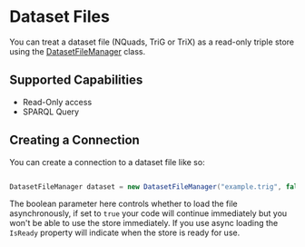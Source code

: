 # Dataset Files 

You can treat a dataset file (NQuads, TriG or TriX) as a read-only triple store using the [DatasetFileManager](xref:VDS.RDF.Storage.DatasetFileManager) class.

## Supported Capabilities 

* Read-Only access
* SPARQL Query

## Creating a Connection 

You can create a connection to a dataset file like so:

```csharp

DatasetFileManager dataset = new DatasetFileManager("example.trig", false);
```

The boolean parameter here controls whether to load the file asynchronously, if set to `true` your code will continue immediately but you won't be able to use the store immediately.  If you use async loading the `IsReady` property will indicate when the store is ready for use.
